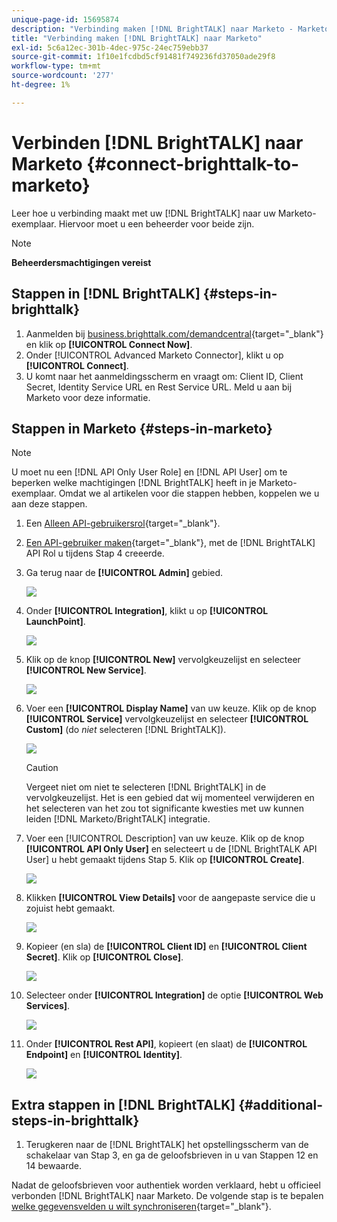 ```yaml
---
unique-page-id: 15695874
description: "Verbinding maken [!DNL BrightTALK] naar Marketo - Marketo Docs - Productdocumentatie"
title: "Verbinding maken [!DNL BrightTALK] naar Marketo"
exl-id: 5c6a12ec-301b-4dec-975c-24ec759ebb37
source-git-commit: 1f10e1fcdbd5cf91481f749236fd37050ade29f8
workflow-type: tm+mt
source-wordcount: '277'
ht-degree: 1%

---
```


# Verbinden [!DNL BrightTALK] naar Marketo {#connect-brighttalk-to-marketo}

Leer hoe u verbinding maakt met uw [!DNL BrightTALK] naar uw Marketo-exemplaar. Hiervoor moet u een beheerder voor beide zijn.

>[!NOTE]
>
>**Beheerdersmachtigingen vereist**

## Stappen in [!DNL BrightTALK] {#steps-in-brighttalk}

1. Aanmelden bij [business.brighttalk.com/demandcentral](https://business.brighttalk.com/demandcentral/login){target="_blank"} en klik op **[!UICONTROL Connect Now]**.
1. Onder [!UICONTROL Advanced Marketo Connector], klikt u op **[!UICONTROL Connect]**.
1. U komt naar het aanmeldingsscherm en vraagt om: Client ID, Client Secret, Identity Service URL en Rest Service URL. Meld u aan bij Marketo voor deze informatie.

## Stappen in Marketo {#steps-in-marketo}

>[!NOTE]
>
>U moet nu een [!DNL API Only User Role] en [!DNL API User] om te beperken welke machtigingen [!DNL BrightTALK] heeft in je Marketo-exemplaar. Omdat we al artikelen voor die stappen hebben, koppelen we u aan deze stappen.

1. Een [Alleen API-gebruikersrol](/help/marketo/product-docs/administration/users-and-roles/create-an-api-only-user-role.md){target="_blank"}.

1. [Een API-gebruiker maken](/help/marketo/product-docs/administration/users-and-roles/create-an-api-only-user.md){target="_blank"}, met de [!DNL BrightTALK] API Rol u tijdens Stap 4 creeerde.

1. Ga terug naar de **[!UICONTROL Admin]** gebied.

   ![](assets/connect-brighttalk-to-marketo-1.png)

1. Onder **[!UICONTROL Integration]**, klikt u op **[!UICONTROL LaunchPoint]**.

   ![](assets/connect-brighttalk-to-marketo-2.png)

1. Klik op de knop **[!UICONTROL New]** vervolgkeuzelijst en selecteer **[!UICONTROL New Service]**.

   ![](assets/connect-brighttalk-to-marketo-3.png)

1. Voer een **[!UICONTROL Display Name]** van uw keuze. Klik op de knop **[!UICONTROL Service]** vervolgkeuzelijst en selecteer **[!UICONTROL Custom]** (do _niet_ selecteren [!DNL BrightTALK]).

   ![](assets/connect-brighttalk-to-marketo-4.png)

   >[!CAUTION]
   >
   >Vergeet niet om niet te selecteren [!DNL BrightTALK] in de vervolgkeuzelijst. Het is een gebied dat wij momenteel verwijderen en het selecteren van het zou tot significante kwesties met uw kunnen leiden [!DNL Marketo/BrightTALK] integratie.

1. Voer een [!UICONTROL Description] van uw keuze. Klik op de knop **[!UICONTROL API Only User]** en selecteert u de [!DNL BrightTALK API User] u hebt gemaakt tijdens Stap 5. Klik op **[!UICONTROL Create]**.

   ![](assets/connect-brighttalk-to-marketo-5.png)

1. Klikken **[!UICONTROL View Details]** voor de aangepaste service die u zojuist hebt gemaakt.

   ![](assets/connect-brighttalk-to-marketo-6.png)

1. Kopieer (en sla) de **[!UICONTROL Client ID]** en **[!UICONTROL Client Secret]**. Klik op **[!UICONTROL Close]**.

   ![](assets/connect-brighttalk-to-marketo-7.png)

1. Selecteer onder **[!UICONTROL Integration]** de optie **[!UICONTROL Web Services]**.

   ![](assets/connect-brighttalk-to-marketo-8.png)

1. Onder **[!UICONTROL Rest API]**, kopieert (en slaat) de **[!UICONTROL Endpoint]** en **[!UICONTROL Identity]**.

   ![](assets/connect-brighttalk-to-marketo-9.png)

## Extra stappen in [!DNL BrightTALK] {#additional-steps-in-brighttalk}

1. Terugkeren naar de [!DNL BrightTALK] het opstellingsscherm van de schakelaar van Stap 3, en ga de geloofsbrieven in u van Stappen 12 en 14 bewaarde.

Nadat de geloofsbrieven voor authentiek worden verklaard, hebt u officieel verbonden [!DNL BrightTALK] naar Marketo. De volgende stap is te bepalen [welke gegevensvelden u wilt synchroniseren](https://support.brighttalk.com/hc/en-us/articles/115005131274-BrightTALK-Connector-for-Marketo-Choose-the-Fields-to-Sync){target="_blank"}.
